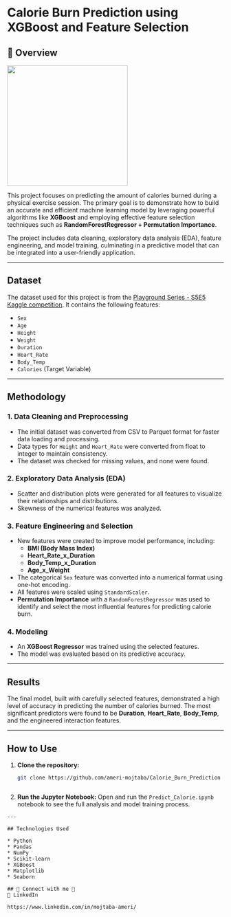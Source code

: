 # Calorie Burn Prediction using XGBoost and Feature Selection

## 🚀 Overview

<img src="Images/Software.gif" width="280">

This project focuses on predicting the amount of calories burned during a physical exercise session. The primary goal is to demonstrate how to build an accurate and efficient machine learning model by leveraging powerful algorithms like **XGBoost** and employing effective feature selection techniques such as **RandomForestRegressor + Permutation Importance**.

The project includes data cleaning, exploratory data analysis (EDA), feature engineering, and model training, culminating in a predictive model that can be integrated into a user-friendly application.

---

## Dataset

The dataset used for this project is from the [Playground Series - S5E5 Kaggle competition](https://www.kaggle.com/competitions/playground-series-s5e5/overview). It contains the following features:

* `Sex`
* `Age`
* `Height`
* `Weight`
* `Duration`
* `Heart_Rate`
* `Body_Temp`
* `Calories` (Target Variable)

---

## Methodology

### 1. Data Cleaning and Preprocessing
* The initial dataset was converted from CSV to Parquet format for faster data loading and processing.
* Data types for `Height` and `Heart_Rate` were converted from float to integer to maintain consistency.
* The dataset was checked for missing values, and none were found.

### 2. Exploratory Data Analysis (EDA)
* Scatter and distribution plots were generated for all features to visualize their relationships and distributions.
* Skewness of the numerical features was analyzed.

### 3. Feature Engineering and Selection
* New features were created to improve model performance, including:
    * **BMI (Body Mass Index)**
    * **Heart\_Rate\_x\_Duration**
    * **Body\_Temp\_x\_Duration**
    * **Age\_x\_Weight**
* The categorical `Sex` feature was converted into a numerical format using one-hot encoding.
* All features were scaled using `StandardScaler`.
* **Permutation Importance** with a `RandomForestRegressor` was used to identify and select the most influential features for predicting calorie burn.

### 4. Modeling
* An **XGBoost Regressor** was trained using the selected features.
* The model was evaluated based on its predictive accuracy.

---

## Results

The final model, built with carefully selected features, demonstrated a high level of accuracy in predicting the number of calories burned. The most significant predictors were found to be **Duration**, **Heart\_Rate**, **Body\_Temp**, and the engineered interaction features.

---

## How to Use

1.  **Clone the repository:**
    ```bash
    git clone https://github.com/ameri-mojtaba/Calorie_Burn_Prediction
    ```
    ```bash
2.  **Run the Jupyter Notebook:**
    Open and run the `Predict_Calorie.ipynb` notebook to see the full analysis and model training process.
   ```
---

## Technologies Used

* Python
* Pandas
* NumPy
* Scikit-learn
* XGBoost
* Matplotlib
* Seaborn

## 🤝 Connect with me 🤝
📎 LinkedIn 

https://www.linkedin.com/in/mojtaba-ameri/
